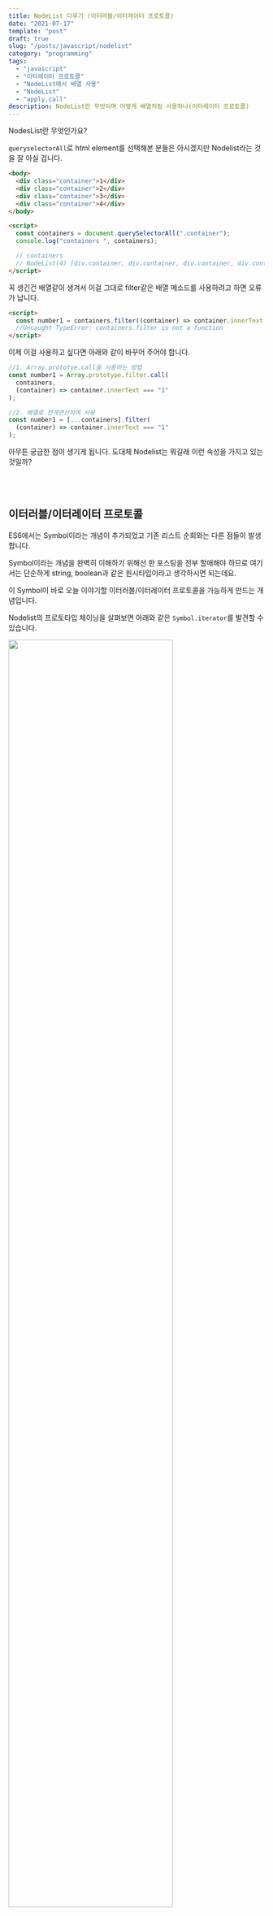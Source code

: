 ```yaml
---
title: NodeList 다루기 (이터러블/이터레이터 프로토콜)
date: "2021-07-17"
template: "post"
draft: true
slug: "/posts/javascript/nodelist"
category: "programming"
tags:
  - "javascript"
  - "이터레이터 프로토콜"
  - "NodeList에서 배열 사용"
  - "NodeList"
  - "apply,call"
description: NodeList란 무엇이며 어떻게 배열처럼 사용하나(이터레이터 프로토콜)
---
```


NodesList란 무엇인가요?

`queryselectorAll`로 html element를 선택해본 분들은 아시겠지만 Nodelist라는 것을 잘 아실 겁니다.

```html
<body>
  <div class="container">1</div>
  <div class="container">2</div>
  <div class="container">3</div>
  <div class="container">4</div>
</body>

<script>
  const containers = document.querySelectorAll(".container");
  console.log("containers ", containers);

  // containers
  // NodeList(4) [div.container, div.container, div.container, div.container]
</script>
```

꼭 생긴건 배열같이 생겨서 이걸 그대로 filter같은 배열 메소드를 사용하려고 하면 오류가 납니다.

```html
<script>
  const number1 = containers.filter((container) => container.innerText === "1");
  //Uncaught TypeError: containers.filter is not a function
</script>
```

이제 이걸 사용하고 싶다면 아래와 같이 바꾸어 주어야 합니다.

```js
//1. Array.prototye.call을 사용하는 방법
const number1 = Array.prototype.filter.call(
  containers,
  (container) => container.innerText === "1"
);

//2. 배열로 전개연산하여 사용
const number1 = [...containers].filter(
  (container) => container.innerText === "1"
);
```

아무튼 궁금한 점이 생기게 됩니다. 도대체 Nodelist는 뭐길래 이런 속성을 가지고 있는 것일까?

<br>
<br>

## 이터러블/이터레이터 프로토콜

ES6에서는 Symbol이라는 개념이 추가되었고 기존 리스트 순회와는 다른 점들이 발생합니다.

Symbol이라는 개념을 완벽히 이해하기 위해선 한 포스팅을 전부 할애해야 하므로 여기서는 단순하게 string, boolean과 같은 원시타입이라고 생각하시면 되는데요.

이 Symbol이 바로 오늘 이야기할 <span class="color--red">이터러블/이터레이터 프로토콜</span>을 가능하게 만드는 개념입니다.

Nodelist의 프로토타입 체이닝을 살펴보면 아래와 같은 `Symbol.iterator`를 발견할 수 있습니다.

<div>
  <img width="80%" src="https://yohanproblogasset.s3.ap-northeast-2.amazonaws.com/images/20210717/symbol.png"/>
</div>

<br>

이 iterator는 `{value, done}` 객체를 리턴하는 값을 가지고 있는 특성이 있습니다.

```js
const arr = [1, 2, 3, 4];
const iterator = arr[Symbol.iterator]();
iterator.next() //{value: 1, done: false}
```

done이 `true`가 나올때까지 순회하면서 값을 반환하게 됩니다. 이 이터레이터 프로토콜은 Map, Set과 같은 곳에서도 사용되는 것을 볼 수 있습니다.


## 이터레이터를 만드는 제너레이터 함수

```js
function* range(start, stop) {
  for (var i = start; i < stop; i += 1) {
    yield i;
  }
}
```

generator를 사용해서 